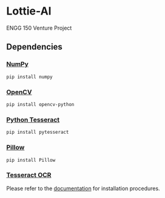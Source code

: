 # Lottie-AI
ENGG 150 Venture Project

## Dependencies
### [NumPy](https://numpy.org/doc/stable/)
```
pip install numpy
```

### [OpenCV](https://github.com/opencv/opencv-python)
```
pip install opencv-python
```

### [Python Tesseract](https://github.com/madmaze/pytesseract)
```
pip install pytesseract
```

### [Pillow](https://pillow.readthedocs.io/en/stable/)
```
pip install Pillow
```

### [Tesseract OCR](https://github.com/tesseract-ocr/tessdoc)
Please refer to the [documentation](https://tesseract-ocr.github.io/tessdoc/Installation.html) for installation procedures.
